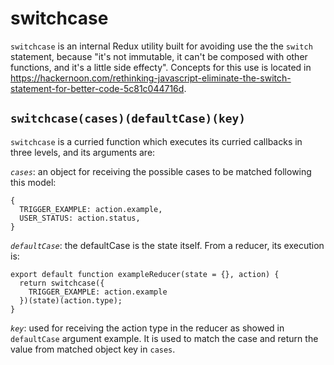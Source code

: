 # switchcase

`switchcase` is an internal Redux utility built for avoiding use the the `switch` statement, because "it's not immutable, it can't be composed with other functions, and it's a little side effecty". Concepts for this use is located in https://hackernoon.com/rethinking-javascript-eliminate-the-switch-statement-for-better-code-5c81c044716d.

## `switchcase(cases)(defaultCase)(key)`

`switchcase` is a curried function which executes its curried callbacks in three levels, and its arguments are:

*`cases`*: an object for receiving the possible cases to be matched following this model:

```
{
  TRIGGER_EXAMPLE: action.example,
  USER_STATUS: action.status,
}
```

*`defaultCase`*: the defaultCase is the state itself. From a reducer, its execution is:

```
export default function exampleReducer(state = {}, action) {
  return switchcase({
    TRIGGER_EXAMPLE: action.example
  })(state)(action.type);
}
```

*`key`*: used for receiving the action type in the reducer as showed in `defaultCase` argument example. It is used to match the case and return the value from matched object key in `cases`.

